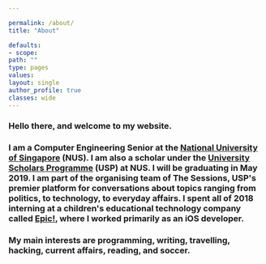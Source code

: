 ```yaml
---

permalink: /about/
title: "About"

defaults:
- scope:
path: ""
type: pages
values:
layout: single
author_profile: true
classes: wide
---
```



### Hello there, and welcome to my website. 

### I am a Computer Engineering Senior at the [National University of Singapore](http://www.nus.edu.sg) (NUS). I am also a scholar under the [University Scholars Programme](http://www.usp.nus.edu.sg) (USP) at NUS. I will be graduating in May 2019.  I am part of the organising team of The Sessions, USP's premier platform for conversations about topics ranging from politics, to technology, to everyday affairs. I spent all of 2018 interning at a children's educational technology company called [Epic!](http://www.getepic.com), where I worked primarily as an iOS developer.

### My main interests are programming, writing, travelling, hacking, current affairs, reading, and soccer.


